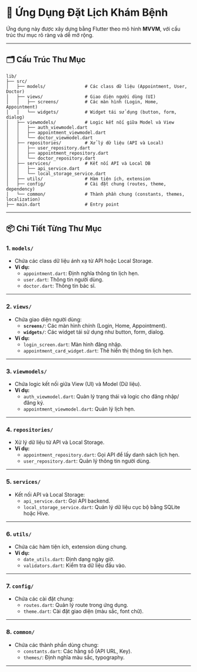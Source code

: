 # 📱 Ứng Dụng Đặt Lịch Khám Bệnh

Ứng dụng này được xây dựng bằng Flutter theo mô hình **MVVM**, với cấu trúc thư mục rõ ràng và dễ mở rộng.

---

## 🗂 **Cấu Trúc Thư Mục**

```STRUCTURE
lib/
├── src/
│   ├── models/               # Các class dữ liệu (Appointment, User, Doctor)
│   ├── views/                # Giao diện người dùng (UI)
│   │   ├── screens/          # Các màn hình (Login, Home, Appointment)
│   │   └── widgets/          # Widget tái sử dụng (button, form, dialog)
│   ├── viewmodels/           # Logic kết nối giữa Model và View
│   │   ├── auth_viewmodel.dart
│   │   ├── appointment_viewmodel.dart
│   │   └── doctor_viewmodel.dart
│   ├── repositories/         # Xử lý dữ liệu (API và Local)
│   │   ├── user_repository.dart
│   │   ├── appointment_repository.dart
│   │   └── doctor_repository.dart
│   ├── services/             # Kết nối API và Local DB
│   │   ├── api_service.dart
│   │   └── local_storage_service.dart
│   ├── utils/                # Hàm tiện ích, extension
│   ├── config/               # Cài đặt chung (routes, theme, dependency)
│   └── common/               # Thành phần chung (constants, themes, localization)
├── main.dart                 # Entry point
```

---

## 📦 **Chi Tiết Từng Thư Mục**

### **1. `models/`**

- Chứa các class dữ liệu ánh xạ từ API hoặc Local Storage.
- **Ví dụ:**
  - `appointment.dart`: Định nghĩa thông tin lịch hẹn.
  - `user.dart`: Thông tin người dùng.
  - `doctor.dart`: Thông tin bác sĩ.

---

### **2. `views/`**

- Chứa giao diện người dùng:
  - **`screens/`**: Các màn hình chính (Login, Home, Appointment).
  - **`widgets/`**: Các widget tái sử dụng như button, form, dialog.
- **Ví dụ:**
  - `login_screen.dart`: Màn hình đăng nhập.
  - `appointment_card_widget.dart`: Thẻ hiển thị thông tin lịch hẹn.

---

### **3. `viewmodels/`**

- Chứa logic kết nối giữa View (UI) và Model (Dữ liệu).
- **Ví dụ:**
  - `auth_viewmodel.dart`: Quản lý trạng thái và logic cho đăng nhập/đăng ký.
  - `appointment_viewmodel.dart`: Quản lý lịch hẹn.

---

### **4. `repositories/`**

- Xử lý dữ liệu từ API và Local Storage.
- **Ví dụ:**
  - `appointment_repository.dart`: Gọi API để lấy danh sách lịch hẹn.
  - `user_repository.dart`: Quản lý thông tin người dùng.

---

### **5. `services/`**

- Kết nối API và Local Storage:
  - `api_service.dart`: Gọi API backend.
  - `local_storage_service.dart`: Quản lý dữ liệu cục bộ bằng SQLite hoặc Hive.

---

### **6. `utils/`**

- Chứa các hàm tiện ích, extension dùng chung.
- **Ví dụ:**
  - `date_utils.dart`: Định dạng ngày giờ.
  - `validators.dart`: Kiểm tra dữ liệu đầu vào.

---

### **7. `config/`**

- Chứa các cài đặt chung:
  - `routes.dart`: Quản lý route trong ứng dụng.
  - `theme.dart`: Cài đặt giao diện (màu sắc, font chữ).

---

### **8. `common/`**

- Chứa các thành phần dùng chung:
  - `constants.dart`: Các hằng số (API URL, Key).
  - `themes/`: Định nghĩa màu sắc, typography.

---

